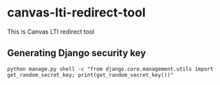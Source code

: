 # canvas-lti-redirect-tool
This is Canvas LTI redirect tool

## Generating Django security key

`python manage.py shell -c "from django.core.management.utils import get_random_secret_key; print(get_random_secret_key())"`
